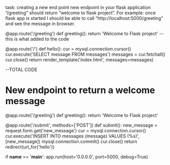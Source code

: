 task: creating a new end point 
new endpoint in your flask application “/greeting” should return “welcome to flask project”.
For example: once flask app is started I should be able to call “http://localhost:5000/greeting” and see the message in browser.

@app.route('/greeting')
def greeting():
    return 'Welcome to Flask project'
--this is what added to the code 

@app.route('/')
def hello():
    cur = mysql.connection.cursor()
    cur.execute('SELECT message FROM messages')
    messages = cur.fetchall()
    cur.close()
    return render_template('index.html', messages=messages)


--TOTAL CODE
# New endpoint to return a welcome message
@app.route('/greeting')
def greeting():
    return 'Welcome to Flask project'

@app.route('/submit', methods=['POST'])
def submit():
    new_message = request.form.get('new_message')
    cur = mysql.connection.cursor()
    cur.execute('INSERT INTO messages (message) VALUES (%s)', [new_message])
    mysql.connection.commit()
    cur.close()
    return redirect(url_for('hello'))

if __name__ == '__main__':
    app.run(host='0.0.0.0', port=5000, debug=True)
